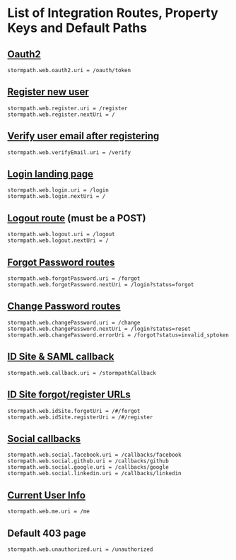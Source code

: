 List of Integration Routes, Property Keys and Default Paths
===========================================================

## [Oauth2](oauth2.md)

```
stormpath.web.oauth2.uri = /oauth/token
```

## [Register new user](registration.md)

```
stormpath.web.register.uri = /register
stormpath.web.register.nextUri = /
```

## [Verify user email after registering](email-verification.md)

```
stormpath.web.verifyEmail.uri = /verify
```

## [Login landing page](login.md)

```
stormpath.web.login.uri = /login
stormpath.web.login.nextUri = /
```

## [Logout route](logout.md) (must be a POST)

```
stormpath.web.logout.uri = /logout
stormpath.web.logout.nextUri = /
```

## [Forgot Password routes](password-reset.md#forgot-password-endpoint-forgot)

```
stormpath.web.forgotPassword.uri = /forgot
stormpath.web.forgotPassword.nextUri = /login?status=forgot
```

## [Change Password routes](password-reset.md#change-password-endpoint-change)

```
stormpath.web.changePassword.uri = /change
stormpath.web.changePassword.nextUri = /login?status=reset
stormpath.web.changePassword.errorUri = /forgot?status=invalid_sptoken
```

## [ID Site & SAML callback](idsite.md#stormpathcallback)

```
stormpath.web.callback.uri = /stormpathCallback
```

## [ID Site forgot/register URLs](idsite.md)

```
stormpath.web.idSite.forgotUri = /#/forgot
stormpath.web.idSite.registerUri = /#/register
```

## [Social callbacks](social.md)

```
stormpath.web.social.facebook.uri = /callbacks/facebook
stormpath.web.social.github.uri = /callbacks/github
stormpath.web.social.google.uri = /callbacks/google
stormpath.web.social.linkedin.uri = /callbacks/linkedin
```

## [Current User Info](user-context.md)

```
stormpath.web.me.uri = /me
```

## Default 403 page

```
stormpath.web.unauthorized.uri = /unauthorized
```
